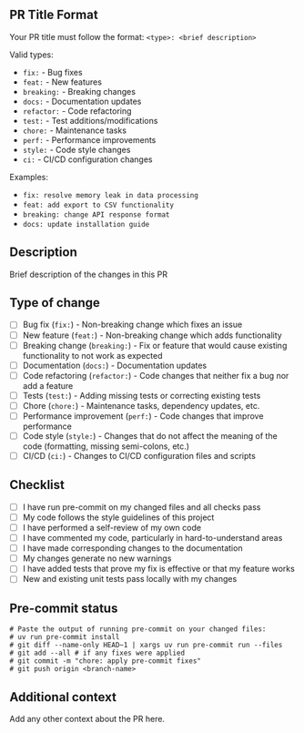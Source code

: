 ## PR Title Format
Your PR title must follow the format: `<type>: <brief description>`

Valid types:
- `fix:` - Bug fixes
- `feat:` - New features
- `breaking:` - Breaking changes
- `docs:` - Documentation updates
- `refactor:` - Code refactoring
- `test:` - Test additions/modifications
- `chore:` - Maintenance tasks
- `perf:` - Performance improvements
- `style:` - Code style changes
- `ci:` - CI/CD configuration changes

Examples:
- `fix: resolve memory leak in data processing`
- `feat: add export to CSV functionality`
- `breaking: change API response format`
- `docs: update installation guide`

## Description
Brief description of the changes in this PR

## Type of change
- [ ] Bug fix (`fix:`) - Non-breaking change which fixes an issue
- [ ] New feature (`feat:`) - Non-breaking change which adds functionality
- [ ] Breaking change (`breaking:`) - Fix or feature that would cause existing functionality to not work as expected
- [ ] Documentation (`docs:`) - Documentation updates
- [ ] Code refactoring (`refactor:`) - Code changes that neither fix a bug nor add a feature
- [ ] Tests (`test:`) - Adding missing tests or correcting existing tests
- [ ] Chore (`chore:`) - Maintenance tasks, dependency updates, etc.
- [ ] Performance improvement (`perf:`) - Code changes that improve performance
- [ ] Code style (`style:`) - Changes that do not affect the meaning of the code (formatting, missing semi-colons, etc.)
- [ ] CI/CD (`ci:`) - Changes to CI/CD configuration files and scripts

## Checklist
- [ ] I have run pre-commit on my changed files and all checks pass
- [ ] My code follows the style guidelines of this project
- [ ] I have performed a self-review of my own code
- [ ] I have commented my code, particularly in hard-to-understand areas
- [ ] I have made corresponding changes to the documentation
- [ ] My changes generate no new warnings
- [ ] I have added tests that prove my fix is effective or that my feature works
- [ ] New and existing unit tests pass locally with my changes

## Pre-commit status
```
# Paste the output of running pre-commit on your changed files:
# uv run pre-commit install
# git diff --name-only HEAD~1 | xargs uv run pre-commit run --files
# git add --all # if any fixes were applied
# git commit -m "chore: apply pre-commit fixes"
# git push origin <branch-name>
```

## Additional context
Add any other context about the PR here.
